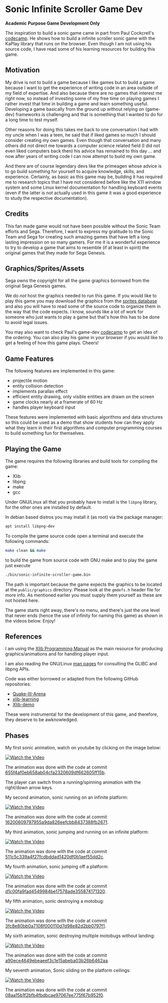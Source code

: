 # Sonic Infinite Scroller Game Dev

**Academic Purpose Game Development Only**

The inspiration to build a sonic game came in part from Paul Cockcrell's
[codecamp](https://github.com/paulcockrell/sonic-infinite-scroller). He shows how to
build a infinite scroller sonic game with the KaPlay library that runs on the browser.
Even though I am not using his source code, I have read some of his learning resources
for building this game.

## Motivation

My drive is not to build a game because I like games but to build a game because I
want to get the experience of writing code in an area outside of my field of expertise.
And also because there are no games that interest me right now, so instead of investing
some of my free time on playing games I rather invest that time in building a game
and learn something useful. Developing a game basically from the ground up without
relying on (game-dev) frameworks is challenging and that is something that I wanted to
do for a long time to test myself.

Other reasons for doing this takes me back to one conversation I had with my uncle
when I was a teen, he said that if liked games so much I should consider creating my own
games. Even though that conversation and many others did not direct me towards a computer
science related field (I did not even liked computers back then) his advice has remained
to this day ... and now after years of writing code I can now attempt to build my own
game.

And there are of course legendary devs like the primeagen whose advice is to go build
something for yourself to acquire knowledge, skills, and experience. Certainly, as
basic as this game may be, building it has required me to research topics that I have not
considered before like the X11 window system and some Linux kernel documentation for
handling keyboard events (even if the latter is not actually used in this game it was a
good experience to study the respective documentation).

## Credits

This fan made game would not have been possible without the Sonic Team efforts and Sega.
Therefore, I want to express my gratitude to the Sonic Team and Sega for creating such
amazing games that have left a long lasting impression on so many gamers. For me it is
a wonderful experience to try to develop a game that aims to resemble (if at least in
spirit) the original games that they made for Sega Genesis.

## Graphics/Sprites/Assets

Sega owns the copyright for all the game graphics borrowed from the original Sega Genesis
games.

We do *not* host the graphics needed to run this game. If you would like to play this
game you may download the graphics from the
[sprites database](https://www.spritedatabase.net/) and also you will have to read
some of the source code to organize them in the way that the code expects. I know,
sounds like a lot of work for someone who just wants to play a game but that's how this
has to be done to avoid legal issues.

You may also want to check Paul's game-dev
[codecamp](https://github.com/paulcockrell/sonic-infinite-scroller) to get an idea of
the ordering. You can also play his game in your browser if you would like to get a
feeling of how this game plays.
Cheers!

## Game Features

The following features are implemented in this game:

- projectile motion
- entity collision detection
- implements parallax effect
- efficient entity drawing, only visible entities are drawn on the screen
- game clocks nearly at a framerate of 60 Hz
- handles player keyboard input

These features were implemented with basic algorithms and data structures so this
could be used as a demo that show students how can they apply what they learn in
their first algorithms and computer programming courses to build something fun
for themselves.

## Playing the Game

The game requires the following libraries and build tools for compiling the game:

- Xlib
- libpng
- make
- gcc

Under GNU/Linux all that you probably have to install is the `libpng` library, for the
other ones are installed by default.

In debian based distros you may install it (as root) via the package manager:

```sh
apt install libpng-dev
```

To compile the game source code open a terminal and execute the following commands:

```sh
make clean && make
```
to build the game from source code with GNU make and to play the game just execute

```sh
./bin/sonic-infinite-scroller-game.bin
```

The path is important because the game expects the graphics to be located at the
`public/graphics` directory. Please look at the `gmdefs.h` header file for more info.
As mentioned earlier you must supply them yourself as these are not hosted here.

The game starts right away, there's no menu, and there's just the one level that never
ends (hence the use of infinity for naming this game) as shown in the videos below.
Enjoy!

## References

I am using the [Xlib Programming Manual](https://tronche.com/gui/x/xlib/) as the main
resource for producing graphics/animations and for handling player input.

I am also reading the GNU/Linux [man pages](https://man7.org/linux/man-pages/) for
consulting the GLIBC and libpng APIs.

Code was either borrowed or adapted from the following GitHub repositories:
- [Quake-III-Arena](https://github.com/id-Software/Quake-III-Arena)
- [xlib-learning](https://github.com/Faison/xlib-learning)
- [Xlib-demo](https://github.com/QMonkey/Xlib-demo)

These were instrumental for the development of this game, and therefore, they deserve
to be awknowledged.

## Phases

My first sonic animation, watch on youtube by clicking on the image below:

[![Watch the Video](https://img.youtube.com/vi/sbTZkZByafw/hqdefault.jpg)](https://youtu.be/sbTZkZByafw)

The animation was done with the code at commit [655f4af0eb658ab04cfa2320609df662605ff15b](https://github.com/misael-diaz/sonic-infinite-scroller-game-dev/commit/655f4af0eb658ab04cfa2320609df662605ff15b).

The player can switch from a running/spinning animation with the right/down arrow keys.

My second animation, sonic running on an infinite platform:

[![Watch the Video](https://img.youtube.com/vi/Lz_PlsWDygE/hqdefault.jpg)](https://youtu.be/Lz_PlsWDygE)

The animation was done with the code at commit [16200609797955a9da826eefcbb8437388fb2671](https://github.com/misael-diaz/sonic-infinite-scroller-game-dev/commit/16200609797955a9da826eefcbb8437388fb2671).

My third animation, sonic jumping and running on an infinite platform:

[![Watch the Video](https://img.youtube.com/vi/kQrb8HPSllk/hqdefault.jpg)](https://youtu.be/kQrb8HPSllk)

The animation was done with the code at commit [511c5c339a4f27fcdbddad1420df0b1aef55dd2c](https://github.com/misael-diaz/sonic-infinite-scroller-game-dev/commit/511c5c339a4f27fcdbddad1420df0b1aef55dd2c).

My fourth animation, sonic jumping off a platform:

[![Watch the Video](https://img.youtube.com/vi/gpQOFEkzxYg/hqdefault.jpg)](https://youtu.be/gpQOFEkzxYg)

The animation was done with the code at commit [d1c00fa9fad4549984be17578ade355874171320](https://github.com/misael-diaz/sonic-infinite-scroller-game-dev/commit/d1c00fa9fad4549984be17578ade355874171320).

My fifth animation, sonic destroying a motobug:

[![Watch the Video](https://img.youtube.com/vi/qsgNFFoKFGs/hqdefault.jpg)](https://youtu.be/qsgNFFoKFGs)

The animation was done with the code at commit [3fc8e80bb0a7108f000110d7d98e82d2bb0797f1](https://github.com/misael-diaz/sonic-infinite-scroller-game-dev/commit/3fc8e80bb0a7108f000110d7d98e82d2bb0797f1).

My sixth animation, sonic destroying multiple motobugs without landing:

[![Watch the Video](https://img.youtube.com/vi/SNlcBOAgi9k/hqdefault.jpg)](https://youtu.be/SNlcBOAgi9k)

The animation was done with the code at commit [a90ece4649ebeaeef3c1e15abeba03b26b6462aa](https://github.com/misael-diaz/sonic-infinite-scroller-game-dev/commit/a90ece4649ebeaeef3c1e15abeba03b26b6462aa).

My seventh animation, Sonic sliding on the platform ceilings:

[![Watch the Video](https://img.youtube.com/vi/fSwVrGqClfA/hqdefault.jpg)](https://youtu.be/fSwVrGqClfA)

The animation was done with the code at commit [08aa15b1f2bfb4fbdbcae97067ee775f67b952f0](https://github.com/misael-diaz/sonic-infinite-scroller-game-dev/commit/08aa15b1f2bfb4fbdbcae97067ee775f67b952f0).
